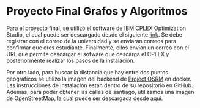 # Proyecto Final Grafos y Algoritmos


Para el proyecto final, se utilizó el software de IBM CPLEX Optimization Studio, el cual puede ser descargado desde el siguiente [link](https://community.ibm.com/community/user/datascience/blogs/xavier-nodet1/2020/07/09/cplex-free-for-students). Se debe registrar con el correo de la universidad y se enviarán correos para confirmar que eres estudiante. Finalmente, ellos envían un correo con el URL que permite descargar el sofware que descarga el CPLEX y posteriormente realizar los pasos de la instalación.

Por otro lado, para buscar la distancia que hay entre dos puntos geográficos se utilizó la imagen del backend de [Project OSRM](https://github.com/Project-OSRM/osrm-backend) en docker. Las instrucciones de instalación están dentro de su repositorio en GitHub. Además, para poder obtener las calles de santiago, utilizamos una imagen de OpenStreetMap, la cual puede ser descargada desde [aquí](https://download.geofabrik.de/south-america/chile-latest.osm.pbf).

